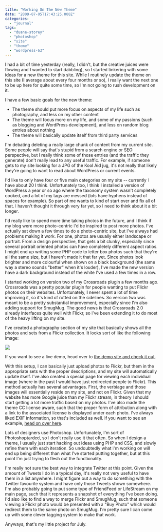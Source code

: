 ```yaml
---
title: "Working On The New Theme"
date: "2009-07-05T17:43:25.000Z"
categories: 
  - "journal"
tags: 
  - "duane-storey"
  - "photoshop"
  - "site"
  - "theme"
  - "wordpress-63"
---
```


I had a bit of time yesterday (really, I didn't, but the creative juices were flowing and I wanted to start dabbling), so I started tinkering with some ideas for a new theme for this site. While I routinely update the theme on this site (I average about every four months or so), I really want the next one to be up here for quite some time, so I'm not going to rush development on it.

I have a few basic goals for the new theme:

- The theme should put more focus on aspects of my life such as photography, and less on my other content
- The theme will focus more on my life, and some of my passions (such as blogging and WordPress development), and less on random blog entries about nothing
- The theme will basically update itself from third party services

I'm debating deleting a really large chunk of content from my current site. Some people will say that's stupid from a search engine or SEO perspective, but I really think some of those entries (and the traffic they generate) don't really lead to any useful traffic. For example, if someone gets to my site looking for a JPG of the Kool Aid jug, it's not really that likely they're going to want to read about WordPress or current events.

I'd like to only have four or five main categories on my site -- currently I have about 20 I think. Unfortunately too, I think I installed a version of WordPress a year or so ago where the taxonomy system wasn't completely cooked, and a lot of my tags are messed (lots have hyphens instead of spaces for example). So part of me wants to kind of start over and fix all of that. I haven't thought it through very far yet, so I need to think about it a bit longer.

I'd really like to spend more time taking photos in the future, and I think if my blog were more photo-centric I'd be inspired to post more photos. I've actually sat down a few times to do a photo-centric site, but I've always had problems making it work. For one, photos are usually either landscape or portrait. From a design perspective, that gets a bit clunky, especially since several portrait oriented photos can have completely different aspect ratios. I might end up writing some PHP code to letter box photos such that they're all the same size, but I haven't made it that far yet. Since photos look brighter and more colourful when shown on a black background (the same way a stereo sounds "better" when it's louder), I've made the new version have a dark background instead of the white I've used a few times in a row.

I started working on version two of my Crossroads plugin a few months ago. Crossroads was a pretty popular plugin for people wanting to put Flickr photos on their websites. Unfortunately, I never spent a lot of time improving it, so it's kind of rotted on the sidelines. So version two was meant to be a pretty substantial improvement, especially since I'm also adding support for SmugMug. The good news is that Crossroads 2.0 already interfaces quite well with Flickr, so I've been extending it to do most of the heavy lifting on my site.

I've created a photography section of my site that basically shows all the photos and sets from a Flickr collection. It looks sort of like the following image:

![](http://farm3.static.flickr.com/2602/3688609406_5d122825b3.jpg?v=0)

If you want to see a live demo, head over to [the demo site and check it out](http://beta.duanestorey.com/photography).

With this setup, I can basically just upload photos to Flickr, but them in the appropriate sets with the proper descriptions, and my site will automatically update itself. I've also created a special page for viewing each individual image (where in the past I would have just redirected people to Flickr). This method actually has several advantages. First, the verbiage and those images will essentially reside on my site, and not on Flickr. Given that my website has more Google juice than my Flickr stream, in theory I should start getting a lot more traffic based on my photos. I've also made the theme CC license aware, such that the proper form of attribution along with a link to the associated license is displayed under each photo. I've always liked EXIF information, so that's included as well. If you want to see an example, [head on over here](http://beta.duanestorey.com/photography/?photo_id=394791942).

Lots of designers use Photoshop. Unfortunately, I'm sort of Photoshoptarded, so I don't really use it that often. So when I design a theme, I usually just start hacking out ideas using PHP and CSS, and slowly refine them with each iteration. So undoubtedly what I'm working on will end up being different than what I've started putting together, but at this point I'm just trying to flesh out the functionality.

I'm really not sure the best way to integrate Twitter at this point. Given the amount of Tweets I do in a typical day, it's really not very useful to have them in a list anywhere. I might figure out a way to do something with the Twitter favourite system and have only those Tweets shown somewhere. I'm also probably going to put some type of FriendFeed or LifeStream on my main page, such that it represents a snapshot of everything I've been doing. I'd also like to find a way to merge Flickr and SmugMug, such that someone viewing a Flickr photo would be presented with a "Buy Photo" which would redirect them to the same photo on SmugMug. I'm pretty sure I can come up with some clever tagging system to make that work.

Anyways, that's my little project for July.
